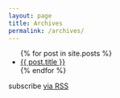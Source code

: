 ```yaml
---
layout: page
title: Archives
permalink: /archives/
---
```


<div class="archives">

  <ul class="post-list">
    {% for post in site.posts %}
    <li>
      <a class="post-link" href="{{ post.url | prepend: site.baseurl }}">{{ post.title }}</a>
    </li>
    {% endfor %}
  </ul>

  <p class="rss-subscribe">subscribe <a href="{{ "/feed.xml" | prepend: site.baseurl }}">via RSS</a></p>

</div>
